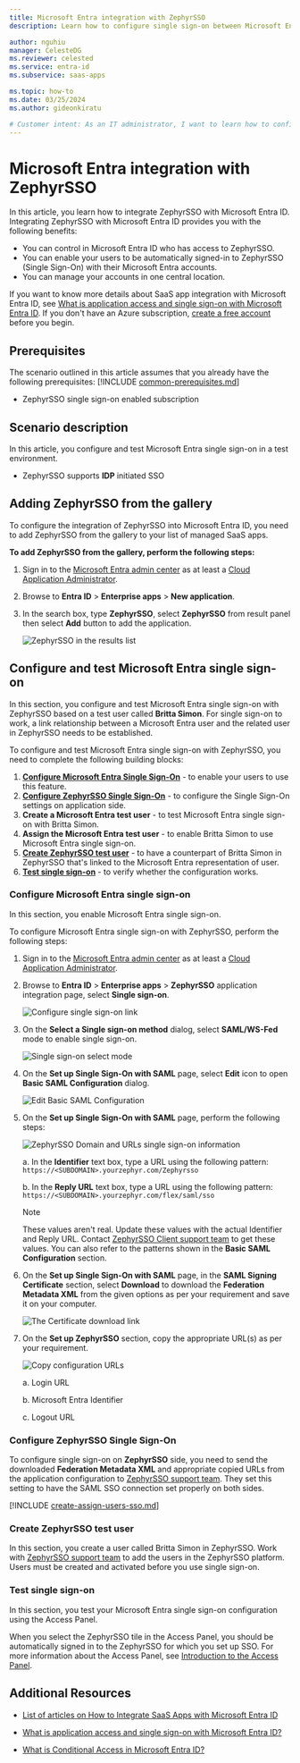 ```yaml
---
title: Microsoft Entra integration with ZephyrSSO
description: Learn how to configure single sign-on between Microsoft Entra ID and ZephyrSSO.

author: nguhiu
manager: CelesteDG
ms.reviewer: celested
ms.service: entra-id
ms.subservice: saas-apps

ms.topic: how-to
ms.date: 03/25/2024
ms.author: gideonkiratu

# Customer intent: As an IT administrator, I want to learn how to configure single sign-on between Microsoft Entra ID and ZephyrSSO so that I can control who has access to ZephyrSSO, enable automatic sign-in with Microsoft Entra accounts, and manage my accounts in one central location.
---
```

# Microsoft Entra integration with ZephyrSSO

In this article,  you learn how to integrate ZephyrSSO with Microsoft Entra ID.
Integrating ZephyrSSO with Microsoft Entra ID provides you with the following benefits:

* You can control in Microsoft Entra ID who has access to ZephyrSSO.
* You can enable your users to be automatically signed-in to ZephyrSSO (Single Sign-On) with their Microsoft Entra accounts.
* You can manage your accounts in one central location.

If you want to know more details about SaaS app integration with Microsoft Entra ID, see [What is application access and single sign-on with Microsoft Entra ID](~/identity/enterprise-apps/what-is-single-sign-on.md).
If you don't have an Azure subscription, [create a free account](https://azure.microsoft.com/free/) before you begin.

## Prerequisites
The scenario outlined in this article assumes that you already have the following prerequisites:
[!INCLUDE [common-prerequisites.md](~/identity/saas-apps/includes/common-prerequisites.md)]
* ZephyrSSO single sign-on enabled subscription

## Scenario description

In this article,  you configure and test Microsoft Entra single sign-on in a test environment.

* ZephyrSSO supports **IDP** initiated SSO

## Adding ZephyrSSO from the gallery

To configure the integration of ZephyrSSO into Microsoft Entra ID, you need to add ZephyrSSO from the gallery to your list of managed SaaS apps.

**To add ZephyrSSO from the gallery, perform the following steps:**

1. Sign in to the [Microsoft Entra admin center](https://entra.microsoft.com) as at least a [Cloud Application Administrator](~/identity/role-based-access-control/permissions-reference.md#cloud-application-administrator).
1. Browse to **Entra ID** > **Enterprise apps** > **New application**.
1. In the search box, type **ZephyrSSO**, select **ZephyrSSO** from result panel then select **Add** button to add the application.

	 ![ZephyrSSO in the results list](common/search-new-app.png)

<a name='configure-and-test-azure-ad-single-sign-on'></a>

## Configure and test Microsoft Entra single sign-on

In this section, you configure and test Microsoft Entra single sign-on with ZephyrSSO based on a test user called **Britta Simon**.
For single sign-on to work, a link relationship between a Microsoft Entra user and the related user in ZephyrSSO needs to be established.

To configure and test Microsoft Entra single sign-on with ZephyrSSO, you need to complete the following building blocks:

1. **[Configure Microsoft Entra Single Sign-On](#configure-azure-ad-single-sign-on)** - to enable your users to use this feature.
2. **[Configure ZephyrSSO Single Sign-On](#configure-zephyrsso-single-sign-on)** - to configure the Single Sign-On settings on application side.
3. **Create a Microsoft Entra test user** - to test Microsoft Entra single sign-on with Britta Simon.
4. **Assign the Microsoft Entra test user** - to enable Britta Simon to use Microsoft Entra single sign-on.
5. **[Create ZephyrSSO test user](#create-zephyrsso-test-user)** - to have a counterpart of Britta Simon in ZephyrSSO that's linked to the Microsoft Entra representation of user.
6. **[Test single sign-on](#test-single-sign-on)** - to verify whether the configuration works.

<a name='configure-azure-ad-single-sign-on'></a>

### Configure Microsoft Entra single sign-on

In this section, you enable Microsoft Entra single sign-on.

To configure Microsoft Entra single sign-on with ZephyrSSO, perform the following steps:

1. Sign in to the [Microsoft Entra admin center](https://entra.microsoft.com) as at least a [Cloud Application Administrator](~/identity/role-based-access-control/permissions-reference.md#cloud-application-administrator).
1. Browse to **Entra ID** > **Enterprise apps** > **ZephyrSSO** application integration page, select **Single sign-on**.

    ![Configure single sign-on link](common/select-sso.png)

1. On the **Select a Single sign-on method** dialog, select **SAML/WS-Fed** mode to enable single sign-on.

    ![Single sign-on select mode](common/select-saml-option.png)

1. On the **Set up Single Sign-On with SAML** page, select **Edit** icon to open **Basic SAML Configuration** dialog.

	![Edit Basic SAML Configuration](common/edit-urls.png)

1. On the **Set up Single Sign-On with SAML** page, perform the following steps:

    ![ZephyrSSO Domain and URLs single sign-on information](common/idp-intiated.png)

    a. In the **Identifier** text box, type a URL using the following pattern:
    `https://<SUBDOMAIN>.yourzephyr.com/Zephyrsso`

    b. In the **Reply URL** text box, type a URL using the following pattern:
    `https://<SUBDOMAIN>.yourzephyr.com/flex/saml/sso`

	> [!NOTE]
	> These values aren't real. Update these values with the actual Identifier and Reply URL. Contact [ZephyrSSO Client support team](https://support.getzephyr.com/) to get these values. You can also refer to the patterns shown in the **Basic SAML Configuration** section.

1. On the **Set up Single Sign-On with SAML** page, in the **SAML Signing Certificate** section, select **Download** to download the **Federation Metadata XML** from the given options as per your requirement and save it on your computer.

	![The Certificate download link](common/metadataxml.png)

1. On the **Set up ZephyrSSO** section, copy the appropriate URL(s) as per your requirement.

	![Copy configuration URLs](common/copy-configuration-urls.png)

	a. Login URL

	b. Microsoft Entra Identifier

	c. Logout URL

### Configure ZephyrSSO Single Sign-On

To configure single sign-on on **ZephyrSSO** side, you need to send the downloaded **Federation Metadata XML** and appropriate copied URLs from the application configuration to [ZephyrSSO support team](https://support.getzephyr.com/). They set this setting to have the SAML SSO connection set properly on both sides.

<a name='create-an-azure-ad-test-user'></a>

[!INCLUDE [create-assign-users-sso.md](~/identity/saas-apps/includes/create-assign-users-sso.md)]

### Create ZephyrSSO test user

In this section, you create a user called Britta Simon in ZephyrSSO. Work with [ZephyrSSO support team](https://support.getzephyr.com/) to add the users in the ZephyrSSO platform. Users must be created and activated before you use single sign-on.

### Test single sign-on 

In this section, you test your Microsoft Entra single sign-on configuration using the Access Panel.

When you select the ZephyrSSO tile in the Access Panel, you should be automatically signed in to the ZephyrSSO for which you set up SSO. For more information about the Access Panel, see [Introduction to the Access Panel](https://support.microsoft.com/account-billing/sign-in-and-start-apps-from-the-my-apps-portal-2f3b1bae-0e5a-4a86-a33e-876fbd2a4510).

## Additional Resources

- [List of articles on How to Integrate SaaS Apps with Microsoft Entra ID](./tutorial-list.md)

- [What is application access and single sign-on with Microsoft Entra ID?](~/identity/enterprise-apps/what-is-single-sign-on.md)

- [What is Conditional Access in Microsoft Entra ID?](~/identity/conditional-access/overview.md)
